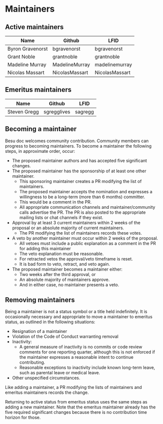 # Maintainers

## Active maintainers

<!-- Please keep these tables sorted alphabetically by github ID-->

| Name             | Github           | LFID             |
| ---------------- | ---------------- | ---------------- |
| Byron Gravenorst | bgravenorst      | bgravenorst      |
| Grant Noble      | grantnoble       | grantnoble       |
| Madeline Murray  | MadelineMurray   | madelinemurray   |
| Nicolas Massart  | NicolasMassart   | NicolasMassart   |

## Emeritus maintainers

| Name         | Github      | LFID    |
|--------------|-------------|---------|
| Steven Gregg | sgregglives | sagregg |

## Becoming a maintainer

Besu doc welcomes community contribution. Community members can progress to
becoming maintainers. To become a maintainer the following steps, in
approximate order, occur:

- The proposed maintainer authors and has accepted five significant changes.
- The proposed maintainer has the sponsorship of at least one other maintainer.
  - This sponsoring maintainer creates a PR modifying the list of maintainers.
  - The proposed maintainer accepts the nomination and expresses a willingness
    to be a long-term (more than 6 months) committer.
  - This would be a comment in the PR.
  - All appropriate communication channels and maintainer/community calls
    advertise the PR. The PR is also posted to the appropriate mailing lists or
    chat channels if they exist.
- Approval by at least 3 current maintainers within 2 weeks of the proposal or
  an absolute majority of current maintainers.
  - The PR modifying the list of maintainers records these votes.
- A veto by another maintainer must occur within 2 weeks of the proposal.
  - All vetoes must include a public explanation as a comment in the PR for
    adding this maintainer
  - The veto explanation must be reasonable.
  - For retracted vetos the approval/veto timeframe is reset.
  - It is bad form to veto, retract, and veto again.
- The proposed maintainer becomes a maintainer either:
  - Two weeks after the third approval, or
  - An absolute majority of maintainers approve.
  - And in either case, no maintainer presents a veto.

## Removing maintainers

Being a maintainer is not a status symbol or a title held indefinitely. It is
occasionally necessary and appropriate to move a maintainer to emeritus status,
as outlined in the following situations:

- Resignation of a maintainer
- Violation of the Code of Conduct warranting removal
- Inactivity:
  - A general measure of inactivity is no commits or code review comments for
    one reporting quarter, although this is not enforced if the maintainer
    expresses a reasonable intent to continue contributing.
  - Reasonable exceptions to inactivity include known long-term leave, such as
    parental leave or medical leave.
- Other unspecified circumstances.

Like adding a maintainer, a PR modifying the lists of maintainers and emeritus
maintainers records the change.

Returning to active status from emeritus status uses the same steps as adding a
new maintainer. Note that the emeritus maintainer already has the five required
significant changes because there is no contribution time horizon for those.
